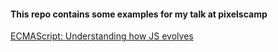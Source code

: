 #### This repo contains some examples for my talk at pixelscamp 

[ECMAScript: Understanding how JS evolves](https://github.com/PixelsCamp/talks/pull/123)

